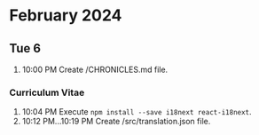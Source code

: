 # February 2024
## Tue 6
1. 10:00 PM Create /CHRONICLES.md file.

### Curriculum Vitae
1. 10:04 PM Execute `npm install --save i18next react-i18next`.
1. 10:12 PM...10:19 PM Create /src/translation.json file.
